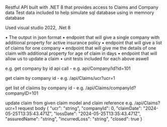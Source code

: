 Restful API built with .NET 8 that provides access to Claims and Company data
Test data included to help simulate sql database using in memnory database

Used visual studio 2022, .Net 8

•	The output in json format
•	endpoint that will give a single company with additional property for active insurance policy
•	endpoint that will give a list of claims for one company
•	endpoint that will give me the details of one claim with additional property for age of claim in days
•	endpoint that will allow us to update a claim
•	unit tests included for each above aswell


e.g.
get company by id api call - e.g. api/Company/Id?id=101

get claim by company id - e.g. /api/Claims/ucr?ucr=1

get list of claiims by company id - e.g. /api/Claims/companyId?companyID=101

update claim from given claim model and claim reference 
e.g.
/api/Claims?ucr=1
 request body
         {
          "ucr": "string",
          "companyId": 0,
          "claimDate": "2024-05-25T13:35:43.471Z",
          "lossDate": "2024-05-25T13:35:43.471Z",
          "assuredName": "string",
          "incurredLoss": "string",
          "closed": true
        }
